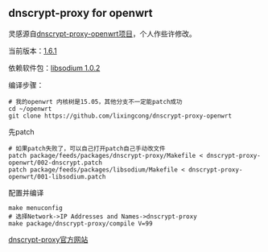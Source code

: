 ## dnscrypt-proxy for openwrt

灵感源自[dnscrypt-proxy-openwrt项目](https://github.com/damianorenfer/dnscrypt-proxy-openwrt)，个人作些许修改。

当前版本：[1.6.1](https://download.dnscrypt.org/dnscrypt-proxy)

依赖软件包：[libsodium 1.0.2](https://github.com/jedisct1/libsodium)

编译步骤：

	# 我的openwrt 内核树是15.05，其他分支不一定能patch成功
	cd ~/openwrt
	git clone https://github.com/lixingcong/dnscrypt-proxy-openwrt

先patch

	# 如果patch失败了，可以自己打开patch自己手动改文件
	patch package/feeds/packages/dnscrypt-proxy/Makefile < dnscrypt-proxy-openwrt/002-dnscrypt.patch
	patch package/feeds/packages/libsodium/Makefile < dnscrypt-proxy-openwrt/001-libsodium.patch
	
配置并编译

	make menuconfig
	# 选择Network->IP Addresses and Names->dnscrypt-proxy
	make package/dnscrypt-proxy/compile V=99


[dnscrypt-proxy官方网站](https://dnscrypt.org/)
